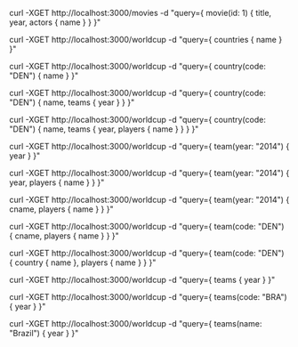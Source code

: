 
curl -XGET http://localhost:3000/movies -d "query={ movie(id: 1) { title, year, actors { name } } }"

curl -XGET http://localhost:3000/worldcup -d "query={ countries { name } }"

curl -XGET http://localhost:3000/worldcup -d "query={ country(code: \"DEN\") { name } }"

curl -XGET http://localhost:3000/worldcup -d "query={ country(code: \"DEN\") { name, teams { year } } }"

curl -XGET http://localhost:3000/worldcup -d "query={ country(code: \"DEN\") { name, teams { year, players { name } } } }"

curl -XGET http://localhost:3000/worldcup -d "query={ team(year: \"2014\") { year } }"

curl -XGET http://localhost:3000/worldcup -d "query={ team(year: \"2014\") { year, players { name } } }"

curl -XGET http://localhost:3000/worldcup -d "query={ team(year: \"2014\") { cname, players { name } } }"

curl -XGET http://localhost:3000/worldcup -d "query={ team(code: \"DEN\") { cname, players { name } } }"

curl -XGET http://localhost:3000/worldcup -d "query={ team(code: \"DEN\") { country { name }, players { name } } }"

curl -XGET http://localhost:3000/worldcup -d "query={ teams { year } }"

curl -XGET http://localhost:3000/worldcup -d "query={ teams(code: \"BRA\") { year } }"

curl -XGET http://localhost:3000/worldcup -d "query={ teams(name: \"Brazil\") { year } }"

